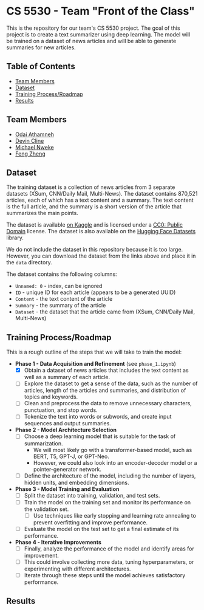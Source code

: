 # CS 5530 - Team "Front of the Class"

This is the repository for our team's CS 5530 project. The goal of this project is to create a text summarizer using deep learning. The model will be trained on a dataset of news articles and will be able to generate summaries for new articles.

## Table of Contents

- [Team Members](#team-members)
- [Dataset](#dataset)
- [Training Process/Roadmap](#training-processroadmap)
- [Results](#results)

## Team Members

- [Odai Athamneh](https://github.com/heyodai)
- [Devin Cline](https://github.com/orangedoor)
- [Michael Nweke](https://github.com/m-nweke)
- [Feng Zheng](https://github.com/FengZheng99)

## Dataset

The training dataset is a collection of news articles from 3 separate datasets (XSum, CNN/Daily Mail, Multi-News). The dataset contains 870,521 articles, each of which has a text content and a summary. The text content is the full article, and the summary is a short version of the article that summarizes the main points. 

The dataset is available [on Kaggle](https://www.kaggle.com/datasets/sbhatti/news-summarization) and is licensed under a [CC0: Public Domain](https://creativecommons.org/publicdomain/zero/1.0/) license. The dataset is also available on the [Hugging Face Datasets](https://huggingface.co/datasets/cnn_dailymail) library.

We do not include the dataset in this repository because it is too large. However, you can download the dataset from the links above and place it in the `data` directory.

The dataset contains the following columns:
- `Unnamed: 0` - index, can be ignored
- `ID` - unique ID for each article (appears to be a generated UUID)
- `Content` - the text content of the article
- `Summary` - the summary of the article
- `Dataset` - the dataset that the article came from (XSum, CNN/Daily Mail, Multi-News)

## Training Process/Roadmap

This is a rough outline of the steps that we will take to train the model:

- **Phase 1 - Data Acquisition and Refinement** (see `phase_1.ipynb`)
    - [x] Obtain a dataset of news articles that includes the text content as well as a summary of each article. 
    - [ ] Explore the dataset to get a sense of the data, such as the number of articles, length of the articles and summaries, and distribution of topics and keywords.
    - [ ] Clean and preprocess the data to remove unnecessary characters, punctuation, and stop words. 
    - [ ] Tokenize the text into words or subwords, and create input sequences and output summaries.
- **Phase 2 - Model Architecture Selection** 
    - [ ] Choose a deep learning model that is suitable for the task of summarization. 
        - We will most likely go with a transformer-based model, such as BERT, T5, GPT-J, or GPT-Neo.
        - However, we could also look into an encoder-decoder model or a pointer-generator network. 
    - [ ] Define the architecture of the model, including the number of layers, hidden units, and embedding dimensions.
- **Phase 3 - Model Training and Evaluation** 
    - [ ] Split the dataset into training, validation, and test sets.
    - [ ] Train the model on the training set and monitor its performance on the validation set. 
        - [ ] Use techniques like early stopping and learning rate annealing to prevent overfitting and improve performance. 
    - [ ] Evaluate the model on the test set to get a final estimate of its performance.
- **Phase 4 - Iterative Improvements** 
    - [ ] Finally, analyze the performance of the model and identify areas for improvement. 
    - [ ] This could involve collecting more data, tuning hyperparameters, or experimenting with different architectures. 
    - [ ] Iterate through these steps until the model achieves satisfactory performance.

## Results